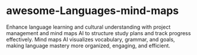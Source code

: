 # awesome-Languages-mind-maps
Enhance language learning and cultural understanding with project management and mind maps AI to structure study plans and track progress effectively. Mind maps AI visualizes vocabulary, grammar, and goals, making language mastery more organized, engaging, and efficient.
